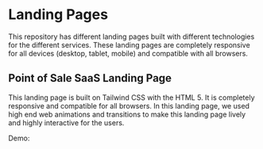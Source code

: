 # Landing Pages
This repository has different landing pages built with different technologies for the different services. These landing pages are completely responsive for all devices (desktop, tablet, mobile) and compatible with all browsers.

## Point of Sale SaaS Landing Page
This landing page is built on Tailwind CSS with the HTML 5. It is completely responsive and compatible for all browsers. In this landing page, we used high end web animations and transitions to make this landing page lively and highly interactive for the users.

Demo: 
